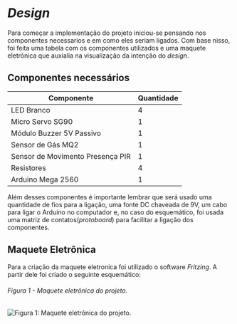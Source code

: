 # *Design*

Para começar a implementação do projeto iniciou-se pensando nos componentes necessarios e em como eles seriam ligados. Com base nisso, foi feita uma tabela com os componentes utilizados e uma maquete eletrônica que auxialia na visualização da intenção do *design*.

## Componentes necessários 

Componente   | Quantidade
--------- | ------
LED Branco | 4
Micro Servo SG90| 1
Módulo Buzzer 5V Passivo | 1
Sensor de Gás MQ2 | 1
Sensor de Movimento Presença PIR | 1
Resistores | 4
Arduino Mega 2560 | 1

Além desses componentes é importante lembrar que será usado uma quantidade de fios para a ligação, uma fonte DC chaveada de 9V, um cabo para ligar o Arduino no computador e, no caso do esquemático, foi usada uma matriz de contatos(*protoboard*) para facilitar a ligação dos componentes.

## Maquete Eletrônica

Para a criação da maquete eletronica foi utilizado o software *Fritzing*. A partir dele foi criado o seguinte esquemático: 

###### Figura 1 - Maquete eletrônica do projeto.
![Figura 1: Maquete eletrônica do projeto.](./figuras/Maquete_eletrônica.jpg)
